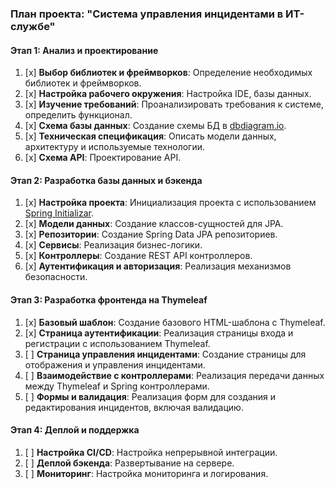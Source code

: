 ### План проекта: "Система управления инцидентами в ИТ-службе"

#### Этап 1: Анализ и проектирование

1. [x] **Выбор библиотек и фреймворков**: Определение необходимых библиотек и фреймворков.
2. [x] **Настройка рабочего окружения**: Настройка IDE, базы данных.
3. [х] **Изучение требований**: Проанализировать требования к системе, определить функционал.
4. [х] **Схема базы данных**: Создание схемы БД в [dbdiagram.io](https://dbdiagram.io).
5. [х] **Техническая спецификация**: Описать модели данных, архитектуру и используемые технологии.
6. [х] **Схема API**: Проектирование API.
   
#### Этап 2: Разработка базы данных и бэкенда

1. [х] **Настройка проекта**: Инициализация проекта с использованием [Spring Initializar](https://start.spring.io/).
2. [х] **Модели данных**: Создание классов-сущностей для JPA.
3. [х] **Репозитории**: Создание Spring Data JPA репозиториев.
4. [х] **Сервисы**: Реализация бизнес-логики.
5. [х] **Контроллеры**: Создание REST API контроллеров.
6. [х] **Аутентификация и авторизация**: Реализация механизмов безопасности.

#### Этап 3: Разработка фронтенда на Thymeleaf

1. [х] **Базовый шаблон**: Создание базового HTML-шаблона с Thymeleaf.
2. [х] **Страница аутентификации**: Реализация страницы входа и регистрации с использованием Thymeleaf.
3. [ ] **Страница управления инцидентами**: Создание страницы для отображения и управления инцидентами.
4. [ ] **Взаимодействие с контроллерами**: Реализация передачи данных между Thymeleaf и Spring контроллерами.
5. [ ] **Формы и валидация**: Реализация форм для создания и редактирования инцидентов, включая валидацию.

#### Этап 4: Деплой и поддержка

1. [ ] **Настройка CI/CD**: Настройка непрерывной интеграции.
2. [ ] **Деплой бэкенда**: Развертывание на сервере.
4. [ ] **Мониторинг**: Настройка мониторинга и логирования.
